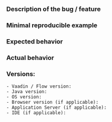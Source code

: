 <!--
Please READ these instructions & USE the issue template below, Thank You!

Only use GitHub issues for bugs and feature requests.   
For general support from the community, use https://stackoverflow.com/questions/tagged/vaadin (or tag vaadin-flow) or Vaadin discord chat https://discord.gg/MYFq5RTbBn instead.

NOTE: Issues concerning certain UI components should go to the components repository https://github.com/vaadin/vaadin-flow-components .

For feature requests, always include your use case - what are you trying to achieve and why.

Good quality bug report increases the likelihood to get the bug fixed. A bad quality one will likely be just closed. Please use the following template to report bugs.
-->
### Description of the bug / feature
<!-- Explain briefly what is broken or what you want to achieve -->
### Minimal reproducible example
<!-- What are the steps to reproduce the issue, example project or a code snippet without dependencies -->
### Expected behavior
<!-- What should happen -->
### Actual behavior
<!-- What actually happens, attach server/browser logs when there are errors/exceptions -->
### Versions:
    - Vaadin / Flow version:
    - Java version:
    - OS version:
    - Browser version (if applicable):
    - Application Server (if applicable):
    - IDE (if applicable):
